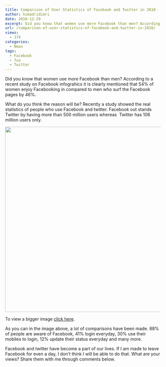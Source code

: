 ```yaml
---
title: Comparison of User Statistics of Facebook and Twitter in 2010
author: himadridimri
date: 2010-12-29
excerpt: Did you know that women use more Facebook than men? According to a recent study on Facebook infograhics it is clearly mentioned that 54% of women enjoy Facebooking in compared to men who surf the Facebook pages by 46%.
url: /comparison-of-user-statistics-of-facebook-and-twitter-in-2010/
views:
  - 174
categories:
  - News
tags:
  - Facebook
  - fun
  - Twitter
---
```

Did you know that women use more Facebook than men? According to a recent study on Facebook infograhics it is clearly mentioned that 54% of women enjoy Facebooking in compared to men who surf the Facebook pages by 46%.

What do you think the reason will be? Recently a study showed the real statistics of people who use Facebook and twitter. Facebook out stands Twitter by having more than 500 million users whereas  Twitter has 106 million users only.

<a href="http://fbknol.com/comparison-of-user-statistics-of-facebook-and-twitter-in-2010/facebook-vs-twitter-infographic-2010/" onclick="_gaq.push(['_trackEvent', 'outbound-article', 'http://fbknol.com/comparison-of-user-statistics-of-facebook-and-twitter-in-2010/facebook-vs-twitter-infographic-2010/', '']);" rel="attachment wp-att-4830"><img class="alignnone size-full  wp-image-54258" src="http://cdn.devilsworkshop.org/files/2010/12/facebook-vs-twitter-infographic-2010.jpg" alt="" width="600" height="600" /></a>

To view a bigger image <a href="http://www.digitaltrends.com/wp-content/uploads/2010/12/facebook-vs-twitter-infographic-2010.jpg" onclick="_gaq.push(['_trackEvent', 'outbound-article', 'http://www.digitaltrends.com/wp-content/uploads/2010/12/facebook-vs-twitter-infographic-2010.jpg', 'click here']);" >click here</a>.

As you can in the image above, a lot of comparisons have been made. 88% of people are aware of Facebook, 41% login everyday, 30% use their mobiles to login, 12% update their status everyday and many more.

Facebook and twitter have become a part of our lives. If I am made to leave Facebook for even a day, I don&#8217;t think I will be able to do that. What are your views? Share them with me through comments below.
